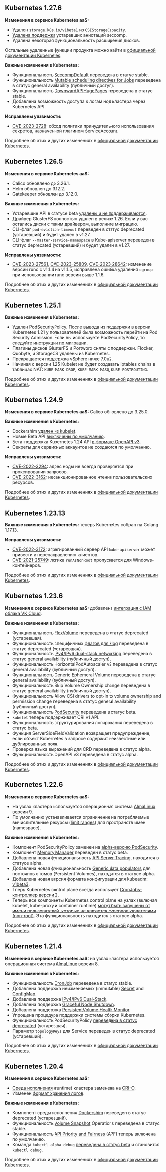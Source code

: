 ## Kubernetes 1.27.6 <a id="v1-27-6"></a>

**Изменения в сервисе Kubernetes aaS:**

- Удален `storage.k8s.io/v1beta1` из `CSIStorageCapacity`.
- [Удалена поддержка](https://kubernetes.io/blog/2023/03/17/upcoming-changes-in-kubernetes-v1-27/#support-for-deprecated-seccomp-annotations) устаревших аннотаций seccomp.
- Удалена некоторая функциональность расширения дисков.

Остальные удаленные функции продукта можно найти в [официальной документации Kubernetes](https://kubernetes.io/blog/2023/03/17/upcoming-changes-in-kubernetes-v1-27/#api-removals-and-other-changes-for-kubernetes-v1-27).

**Важные изменения в Kubernetes:**

- Функциональность [SeccompDefault](https://kubernetes.io/docs/tutorials/security/seccomp/) переведена в статус stable.
- Функциональность [Mutable scheduling directives for Jobs](https://github.com/kubernetes/enhancements/issues/2926) переведена в статус general availability (публичный доступ).
- Функциональность [DownwardAPIHugePages](https://kubernetes.io/docs/reference/command-line-tools-reference/feature-gates/) переведена в статус stable.
- Добавлена возможность доступа к логам нод кластера через Kubernetes API.

**Исправлены уязвимости:**

- [CVE-2023-2728](https://github.com/kubernetes/kubernetes/blob/master/CHANGELOG/CHANGELOG-1.27.md#cve-2023-2728-bypassing-enforce-mountable-secrets-policy-imposed-by-the-serviceaccount-admission-plugin): обход политики принудительного использования секретов, назначенной плагином ServiceAccount.

Подробнее об этих и других изменениях в [официальной документации Kubernetes](https://github.com/kubernetes/kubernetes/blob/master/CHANGELOG/CHANGELOG-1.27.md#v1276).

## Kubernetes 1.26.5 <a id="v1-26-5"></a>

**Изменения в сервисе Kubernetes aaS:**

- Calico обновлено до 3.26.1.
- Helm обновлен до 3.12.2.
- Gatekeeper обновлен до 3.12.0.

**Важные изменения в Kubernetes:**

- Устаревшие API в статусе beta [удалены и не поддерживаются](https://kubernetes.io/docs/reference/using-api/deprecation-guide/#v1-26).
- Драйвер GlusterFS полностью удален в релизе 1.26. Если у вас остались диски с таким драйвером, выполните миграцию.
- CLI-флаг `pod-eviction-timeout` переведен в статус deprecated (устаревший) и будет удален в v1.27.
- CLI-флаг `--master-service-namespace` в Kube-apiserver переведен в статус deprecated (устаревший) и будет удален в v1.27.

**Исправлены уязвимости:**

- [CVE-2023-27561](https://bugzilla.redhat.com/show_bug.cgi?id=CVE-2023-27561), [CVE-2023-25809](https://bugzilla.redhat.com/show_bug.cgi?id=CVE-2023-25809), [CVE-2023-28642](https://bugzilla.redhat.com/show_bug.cgi?id=CVE-2023-28642): изменение версии runc с v1.1.4 на v1.1.5, исправлена ошибка удаления `cgroup` при использовании runc версии выше 1.1.6.

Подробнее об этих и других изменениях в [официальной документации Kubernetes](https://github.com/kubernetes/kubernetes/blob/master/CHANGELOG/CHANGELOG-1.26.md#v1265).

## Kubernetes 1.25.1 <a id="v1-25-1"></a>

**Важные изменения в Kubernetes:**

- Удален PodSecurityPolicy. После вывода из поддержки в версии Kubernetes 1.21 у пользователей была возможность перейти на Pod Security Admission. Если вы используете PodSecurityPolicy, то следуйте [инструкции по миграции](https://kubernetes.io/docs/tasks/configure-pod-container/migrate-from-psp/).
- Плагины дисков GlusterFS и Portworx сняты с поддержки. Flocker, Quobyte, и StorageOS удалены из Kubernetes.
- Прекращается поддержка vSphere ниже 7.0u2.
- Начиная с версии 1.25 Kubelet не будет создавать iptables chains в таблицах NAT: `KUBE-MARK-DROP`, `KUBE-MARK-MASQ`, `KUBE-POSTROUTING`.

Подробнее об этих и других изменениях в [официальной документации Kubernetes](https://github.com/kubernetes/kubernetes/blob/master/CHANGELOG/CHANGELOG-1.25.md#v12510).

## Kubernetes 1.24.9 <a id="v1-24-9"></a>

**Изменения в сервисе Kubernetes aaS:** Calico обновлено до 3.25.0.

**Важные изменения в Kubernetes:**

- Dockershim [удален из kubelet](https://kubernetes.io/docs/setup/production-environment/container-runtimes/).
- Новые Beta API [выключены по умолчанию](https://github.com/kubernetes/enhancements/issues/3136).
- Бета-поддержка Kubernetes 1.24 API [в формате OpenAPI v3](https://github.com/kubernetes/enhancements/issues/2896).
- Секреты для сервисных аккаунтов не создаются по умолчанию.

**Исправлены уязвимости:**

- [CVE-2022-3294](https://bugzilla.redhat.com/show_bug.cgi?id=CVE-2022-3294): адрес ноды не всегда проверяется при проксировании запросов.
- [CVE-2022-3162](https://bugzilla.redhat.com/show_bug.cgi?id=CVE-2022-3162): несанкционированное чтение пользовательских ресурсов.

Подробнее об этих и других изменениях в [официальной документации Kubernetes](https://kubernetes.io/blog/2022/05/03/kubernetes-1-24-release-announcement/).

## Kubernetes 1.23.13 <a id="v1-23-13"></a>

**Важные изменения в Kubernetes:** теперь Kubernetes собран на Golang 1.17.13.

**Исправлены уязвимости:**

- [CVE-2022-3172](https://bugzilla.redhat.com/show_bug.cgi?id=2127804): агрегированный сервер API `kube-apiserver` может привести к перенаправлению клиентов.
- [CVE-2021-25749](https://bugzilla.redhat.com/show_bug.cgi?id=2127808): логика `runAsNonRoot` пропускается для Windows-контейнеров.

Подробнее об этих и других изменениях в [официальной документации Kubernetes](https://github.com/kubernetes/kubernetes/blob/master/CHANGELOG/CHANGELOG-1.23.md#v12313).

## Kubernetes 1.23.6 <a id="v1-23-6"></a>

**Изменения в сервисе Kubernetes aaS:** добавлена [интеграция с IAM облака VK Cloud](/ru/kubernetes/k8s/concepts/access-management).

**Важные изменения в Kubernetes:**

- Функциональность [FlexVolume](https://github.com/kubernetes/community/blob/master/sig-storage/volume-plugin-faq.md#flexvolume) переведена в статус deprecated (устаревшая).
- Функциональность специфичных [флагов для klog](https://kubernetes.io/docs/concepts/cluster-administration/system-logs/#klog) переведена в статус deprecated (устаревшая).
- Функциональность [IPv4/IPv6 dual-stack networking](https://github.com/kubernetes/enhancements/tree/master/keps/sig-network/563-dual-stack) переведена в статус general availability (публичный доступ).
- Функциональность HorizontalPodAutoscaler v2 переведена в статус general availability (публичный доступ).
- Функциональность Generic Ephemeral Volume переведена в статус general availability (публичный доступ).
- Функциональность Skip Volume Ownership change переведена в статус general availability (публичный доступ).
- Функциональность Allow CSI drivers to opt-in to volume ownership and permission change переведена в статус general availability (публичный доступ).
- Функциональность [PodSecurity](https://kubernetes.io/docs/concepts/security/pod-security-admission/) переведена в статус beta.
- `kubelet` теперь поддерживает CRI v1 API.
- Функциональность структурирования логирования переведена в статус beta.
- Функция ServerSideFieldValidation возвращает предупреждение, если объект Kubernetes в запросе содержит неизвестные или дублированные поля.
- Проверка языка выражений для CRD переведена в статус alpha.
- Функциональность OpenAPI v3 переведена в статус alpha.

Подробнее об этих и других изменениях в [официальной документации Kubernetes](https://kubernetes.io/blog/2021/12/07/kubernetes-1-23-release-announcement/).

## Kubernetes 1.22.6 <a id="v1-22-6"></a>

**Изменения в сервисе Kubernetes aaS:**

- На узлах кластера используется операционная система [AlmaLinux](https://wiki.almalinux.org) версии 9.
- По умолчанию устанавливается ограничение на потребляемые вычислительные ресурсы ([limit ranges](https://kubernetes.io/docs/concepts/policy/limit-range/)) для пространств имен (namespace).

**Важные изменения в Kubernetes:**

- Компонент PodSecurityPolicy заменен на [alpha-версию PodSecurity](https://github.com/kubernetes/enhancements/issues/2579).
- Компонент [Memory Manager](https://github.com/kubernetes/enhancements/issues/1769) переведен в статус beta.
- Добавлена новая функциональность [API Server Tracing](https://github.com/kubernetes/enhancements/issues/647), находится в статусе alpha.
- Добавлена новая функциональность [Generic data populators](https://github.com/kubernetes/enhancements/issues/1495) для постоянных томов (Persistent Volumes), находится в статусе alpha.
- Добавлена новая версия формата конфигурации для kubeadm: [v1beta3](https://github.com/kubernetes/enhancements/issues/970).
- Тперь Kubernetes control plane всегда использует [CronJobs-контроллер версии 2](https://github.com/kubernetes/enhancements/issues/19).
- Теперь все компоненты Kubernetes control plane на узлах (включая kubelet, kube-proxy и container runtime) [могут быть запущены от имени пользователей, которые не являются суперпользователями (non-root)](https://github.com/kubernetes/enhancements/issues/2033). Эта функциональность находится в статусе alpha.

Подробнее об этих и других изменениях в [официальной документации Kubernetes](https://kubernetes.io/blog/2021/08/04/kubernetes-1-22-release-announcement/).

## Kubernetes 1.21.4 <a id="v1-21-4"></a>

**Изменения в сервисе Kubernetes aaS:** на узлах кластера используется операционная система [AlmaLinux](https://wiki.almalinux.org) версии 8.

**Важные изменения в Kubernetes:**

- Функциональность [CronJob](https://kubernetes.io/docs/concepts/workloads/controllers/cron-jobs/) переведена в статус stable.
- Добавлена поддержка неизменяемых (immutable) [Secret](https://kubernetes.io/docs/concepts/configuration/secret/#secret-immutable) and [ConfigMap](https://kubernetes.io/docs/concepts/configuration/configmap/#configmap-immutable).
- Добавлена поддержка [IPv4/IPv6 Dual-Stack](https://kubernetes.io/docs/concepts/services-networking/dual-stack/).
- Добавлена поддержка [Graceful Node Shutdown](https://kubernetes.io/docs/concepts/architecture/nodes/#graceful-node-shutdown).
- Добавлена поддержка [PersistentVolume Health Monitor](https://kubernetes.io/docs/concepts/storage/volume-health-monitoring).
- Упрощена процедура поддержки системы сборки Kubernetes.
- Функциональность PodSecurityPolicy [переведена в статус deprecated](https://kubernetes.io/blog/2021/04/06/podsecuritypolicy-deprecation-past-present-and-future) (устаревшая).
- Параметр `topologyKeys` для Service переведен в статус deprecated (устаревший).

Подробнее об этих и других изменениях в [официальной документации Kubernetes](https://kubernetes.io/blog/2021/04/08/kubernetes-1-21-release-announcement/).

## Kubernetes 1.20.4 <a id="v1-20-4"></a>

**Изменения в сервисе Kubernetes aaS:**

- [Среда исполнения](https://kubernetes.io/docs/setup/production-environment/container-runtimes/) (runtime) кластера заменена на [CRI-O](https://cri-o.io/).
- Изменен [формат хранения логов](../../../../../cases/cases-logs/case-fluent-bit).

**Важные изменения в Kubernetes:**

- Компонент среды исполнения [Dockershim](https://kubernetes.io/blog/2022/05/03/dockershim-historical-context/) переведен в статус deprecated (устаревший).
- Функциональность [Volume Snapshot](https://kubernetes.io/docs/concepts/storage/volume-snapshots/) Operations переведена в статус stable.
- Функциональность [API Priority and Fairness](https://kubernetes.io/docs/concepts/cluster-administration/flow-control/) (APF) теперь включена по умолчанию.
- Команда `kubectl alpha debug` [переведена в статус beta](https://kubernetes.io/docs/tasks/debug/debug-application/debug-running-pod/) и становится `kubectl debug`.

Подробнее об этих и других изменениях в [официальной документации Kubernetes](https://kubernetes.io/blog/2020/12/08/kubernetes-1-20-release-announcement/).
